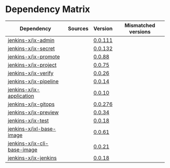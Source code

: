 # Dependency Matrix

Dependency | Sources | Version | Mismatched versions
---------- | ------- | ------- | -------------------
[jenkins-x/jx-admin](https://github.com/jenkins-x/jx-admin) |  | [0.0.111](https://github.com/jenkins-x/jx-admin/releases/tag/v0.0.111) | 
[jenkins-x/jx-secret](https://github.com/jenkins-x/jx-secret) |  | [0.0.132](https://github.com/jenkins-x/jx-secret/releases/tag/v0.0.132) | 
[jenkins-x/jx-promote](https://github.com/jenkins-x/jx-promote) |  | [0.0.88](https://github.com/jenkins-x/jx-promote/releases/tag/v0.0.88) | 
[jenkins-x/jx-project](https://github.com/jenkins-x/jx-project) |  | [0.0.75](https://github.com/jenkins-x/jx-project/releases/tag/v0.0.75) | 
[jenkins-x/jx-verify](https://github.com/jenkins-x/jx-verify) |  | [0.0.26](https://github.com/jenkins-x/jx-verify/releases/tag/v0.0.26) | 
[jenkins-x/jx-pipeline](https://github.com/jenkins-x/jx-pipeline) |  | [0.0.14](https://github.com/jenkins-x/jx-pipeline/releases/tag/v0.0.14) | 
[jenkins-x/jx-application](https://github.com/jenkins-x/jx-application) |  | [0.0.10](https://github.com/jenkins-x/jx-application/releases/tag/v0.0.10) | 
[jenkins-x/jx-gitops](https://github.com/jenkins-x/jx-gitops) |  | [0.0.276](https://github.com/jenkins-x/jx-gitops/releases/tag/v0.0.276) | 
[jenkins-x/jx-preview](https://github.com/jenkins-x/jx-preview) |  | [0.0.34](https://github.com/jenkins-x/jx-preview/releases/tag/v0.0.34) | 
[jenkins-x/jx-test](https://github.com/jenkins-x/jx-test) |  | [0.0.18](https://github.com/jenkins-x/jx-test/releases/tag/v0.0.18) | 
[jenkins-x/jxl-base-image](https://github.com/jenkins-x/jxl-base-image) |  | [0.0.61]() | 
[jenkins-x/jx-cli-base-image](https://github.com/jenkins-x/jx-cli-base-image) |  | [0.0.21]() | 
[jenkins-x/jx-jenkins](https://github.com/jenkins-x/jx-jenkins) |  | [0.0.18](https://github.com/jenkins-x/jx-jenkins/releases/tag/v0.0.18) | 
